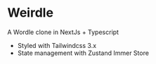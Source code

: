 # Weirdle
A Wordle clone in NextJs + Typescript

+ Styled with Tailwindcss 3.x
+ State management with Zustand Immer Store 

